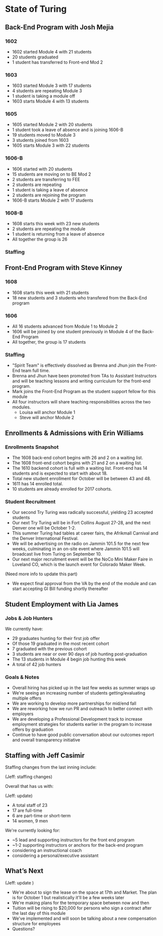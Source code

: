 # State of Turing

## Back-End Program with Josh Mejia

### 1602

* 1602 started Module 4 with 21 students
* 20 students graduated
* 1 student has transferred to Front-end Mod 2

### 1603

* 1603 started Module 3 with 17 students
* 4 students are repeating Module 3
* 1 student is taking a module off
* 1603 starts Module 4 with 13 students

### 1605

* 1605 started Module 2 with 20 students
* 1 student took a leave of absence and is joining 1606-B
* 19 students moved to Module 3
* 3 students joined from 1603
* 1605 starts Module 3 with 22 students

### 1606-B

* 1606 started with 20 students
* 15 students are moving on to BE Mod 2
* 2 students are transferring to FEE
* 2 students are repeating
* 1 student is taking a leave of absence
* 2 students are rejoining the program
* 1606-B starts Module 2 with 17 students

### 1608-B

* 1608 starts this week with 23 new students
* 2 students are repeating the module
* 1 student is returning from a leave of absence
* All together the group is 26

### Staffing

## Front-End Program with Steve Kinney

### 1608

* 1608 starts this week with 21 students
* 18 new students and 3 students who transfered from the Back-End program

### 1606

* All 16 students advanced from Module 1 to Module 2
* 1606 will be joined by one student previously in Module 4 of the Back-End Program
* All together, the group is 17 students

### Staffing

* "Spirit Team" is effectively dissolved as Brenna and Jhun join the Front-End team full time.
* Brenna and Jhun have been promoted from TAs to Assistant Instructors and will be teaching lessons and writing curriculum for the front-end program.
* Mark joins the Front-End Program as the student support fellow for this module
* All four instructors will share teaching responsibilities across the two modules.
  * Louisa will anchor Module 1
  * Steve will anchor Module 2

## Enrollments & Admissions with Erin Williams

### Enrollments Snapshot

* The 1608 back-end cohort begins with 26 and 2 on a waiting list.
* The 1608 front-end cohort begins with 21 and 2 on a waiting list.
* The 1610 backend cohort is full with a waiting list. Front-end has 14 students and is expected to start with about 18.
* Total new student enrollment for October will be between 43 and 48. 
* 1611 has 14 enrolled total.
* 10 students are already enrolled for 2017 cohorts. 


### Student Recruitment

* Our second Try Turing was radically successful, yielding 23 accepted students
* Our next Try Turing will be in Fort Collins August 27-28, and the next Denver one will be October 1-2. 
* This summer Turing had tables at career fairs, the Afrikmall Carnival and the Denver International Festival.
* We will be advertising on the radio on Jammin 101.5 for the next few weeks, culminating in an on-site event where Jammin 101.5 will broadcast live from Turing on September 10. 
* Our next major recruitment event will be the NoCo Mini Maker Faire in Loveland CO, which is the launch event for Colorado Maker Week. 

(Need more info to update this part) 

* We expect final approval from the VA by the end of the module and can start accepting GI Bill funding shortly thereafter

## Student Employment with Lia James

### Jobs & Job Hunters

We currently have:

* 29 graduates hunting for their first job offer
* Of those 19 graduated in the most recent cohort
* 7 graduated with the previous cohort
* 3 students are near or over 90 days of job hunting post-graduation
* The 13 students in Module 4 begin job hunting this week
* A total of 42 job hunters

### Goals & Notes

* Overall hiring has picked up in the last few weeks as summer wraps up
* We're seeing an increasing number of students getting/evaluating multiple offers
* We are working to develop more partnerships for mid/end fall
* We are reworking how we run PR and outreach to better connect with employers
* We are developing a Professional Development track to increase employment strategies for students earlier in the program to increase offers by graduation
* Continue to have good public conversation about our outcomes report and overall transparency initiative

## Staffing with Jeff Casimir

Staffing changes from the last inning include:

(Jeff: staffing changes)

Overall that has us with:

(Jeff: update)

* A total staff of 23
* 17 are full-time
* 6 are part-time or short-term
* 14 women, 9 men

We're currently looking for:

* ~5 lead and supporting instructors for the front end program
* ~1-2 supporting instructors or anchors for the back-end program
* considering an instructional coach
* considering a personal/executive assistant

## What’s Next

(Jeff: update )

* We're about to sign the lease on the space at 17th and Market. The plan is
for October 1 but realistically it'll be a few weeks later
* We're making plans for the temporary space between now and then
* Tuition will be rising to $20,000 for persons who sign a contract after the last day of this module
* We've implemented and will soon be talking about a new compensation structure for employees
* Questions?
